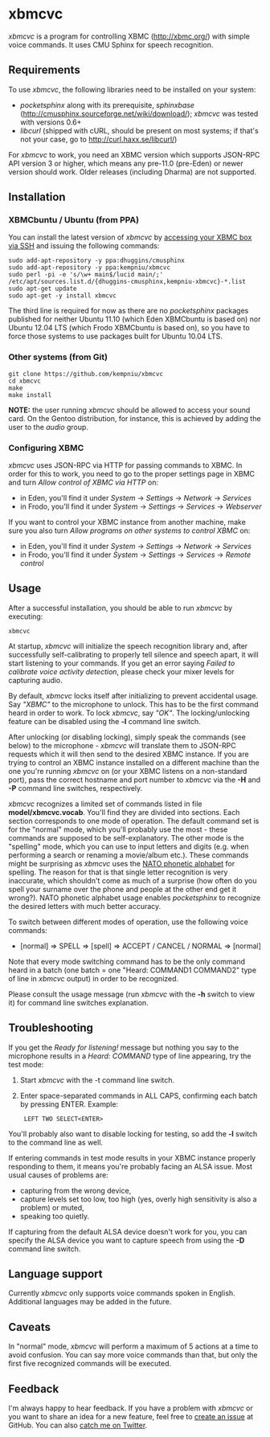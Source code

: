 xbmcvc
======

_xbmcvc_ is a program for controlling XBMC (http://xbmc.org/) with simple voice commands. It uses CMU Sphinx for speech recognition.

Requirements
------------

To use _xbmcvc_, the following libraries need to be installed on your system:

* _pocketsphinx_ along with its prerequisite, _sphinxbase_ (http://cmusphinx.sourceforge.net/wiki/download/); _xbmcvc_ was tested with versions 0.6+
* _libcurl_ (shipped with cURL, should be present on most systems; if that's not your case, go to http://curl.haxx.se/libcurl/)

For _xbmcvc_ to work, you need an XBMC version which supports JSON-RPC API version 3 or higher, which means any pre-11.0 (pre-Eden) or newer version should work. Older releases (including Dharma) are not supported.

Installation
------------

### XBMCbuntu / Ubuntu (from PPA) ###

You can install the latest version of _xbmcvc_ by [accessing your XBMC box via SSH](http://wiki.xbmc.org/index.php?title=SSH) and issuing the following commands:

    sudo add-apt-repository -y ppa:dhuggins/cmusphinx
    sudo add-apt-repository -y ppa:kempniu/xbmcvc
    sudo perl -pi -e 's/\w+ main$/lucid main/;' /etc/apt/sources.list.d/{dhuggins-cmusphinx,kempniu-xbmcvc}-*.list
    sudo apt-get update
    sudo apt-get -y install xbmcvc

The third line is required for now as there are no _pocketsphinx_ packages published for neither Ubuntu 11.10 (which Eden XBMCbuntu is based on) nor Ubuntu 12.04 LTS (which Frodo XBMCbuntu is based on), so you have to force those systems to use packages built for Ubuntu 10.04 LTS.

### Other systems (from Git) ###

    git clone https://github.com/kempniu/xbmcvc
    cd xbmcvc
    make
    make install

__NOTE:__ the user running _xbmcvc_ should be allowed to access your sound card. On the Gentoo distribution, for instance, this is achieved by adding the user to the _audio_ group.

### Configuring XBMC ###

_xbmcvc_ uses JSON-RPC via HTTP for passing commands to XBMC. In order for this to work, you need to go to the proper settings page in XBMC and turn _Allow control of XBMC via HTTP_ on:

* in Eden, you'll find it under _System_ -> _Settings_ -> _Network_ -> _Services_
* in Frodo, you'll find it under _System_ -> _Settings_ -> _Services_ -> _Webserver_

If you want to control your XBMC instance from another machine, make sure you also turn _Allow programs on other systems to control XBMC_ on:

* in Eden, you'll find it under _System_ -> _Settings_ -> _Network_ -> _Services_
* in Frodo, you'll find it under _System_ -> _Settings_ -> _Services_ -> _Remote control_

Usage
-----

After a successful installation, you should be able to run _xbmcvc_ by executing:

    xbmcvc

At startup, _xbmcvc_ will initialize the speech recognition library and, after successfully self-calibrating to properly tell silence and speech apart, it will start listening to your commands. If you get an error saying _Failed to calibrate voice activity detection_, please check your mixer levels for capturing audio.

By default, _xbmcvc_ locks itself after initializing to prevent accidental usage. Say _"XBMC"_ to the microphone to unlock. This has to be the first command heard in order to work. To lock _xbmcvc_, say _"OK"_. The locking/unlocking feature can be disabled using the __-l__ command line switch.

After unlocking (or disabling locking), simply speak the commands (see below) to the microphone - _xbmcvc_ will translate them to JSON-RPC requests which it will then send to the desired XBMC instance. If you are trying to control an XBMC instance installed on a different machine than the one you're running _xbmcvc_ on (or your XBMC listens on a non-standard port), pass the correct hostname and port number to _xbmcvc_ via the __-H__ and __-P__ command line switches, respectively.

_xbmcvc_ recognizes a limited set of commands listed in file __model/xbmcvc.vocab__. You'll find they are divided into sections. Each section corresponds to one mode of operation. The default command set is for the "normal" mode, which you'll probably use the most - these commands are supposed to be self-explanatory. The other mode is the "spelling" mode, which you can use to input letters and digits (e.g. when performing a search or renaming a movie/album etc.). These commands might be surprising as _xbmcvc_ uses the [NATO phonetic alphabet](http://en.wikipedia.org/wiki/NATO_phonetic_alphabet) for spelling. The reason for that is that single letter recognition is very inaccurate, which shouldn't come as much of a surprise (how often do you spell your surname over the phone and people at the other end get it wrong?). NATO phonetic alphabet usage enables _pocketsphinx_ to recognize the desired letters with much better accuracy.

To switch between different modes of operation, use the following voice commands:

* [normal] => SPELL => [spell] => ACCEPT / CANCEL / NORMAL => [normal]

Note that every mode switching command has to be the only command heard in a batch (one batch = one "Heard: COMMAND1 COMMAND2" type of line in _xbmcvc_ output) in order to be recognized.

Please consult the usage message (run _xbmcvc_ with the __-h__ switch to view it) for command line switches explanation.

Troubleshooting
---------------

If you get the _Ready for listening!_ message but nothing you say to the microphone results in a _Heard: COMMAND_ type of line appearing, try the test mode:

1. Start _xbmcvc_ with the -t command line switch.
2. Enter space-separated commands in ALL CAPS, confirming each batch by pressing ENTER. Example:

        LEFT TWO SELECT<ENTER>

You'll probably also want to disable locking for testing, so add the __-l__ switch to the command line as well.

If entering commands in test mode results in your XBMC instance properly responding to them, it means you're probably facing an ALSA issue. Most usual causes of problems are:

* capturing from the wrong device,
* capture levels set too low, too high (yes, overly high sensitivity is also a problem) or muted,
* speaking too quietly.

If capturing from the default ALSA device doesn't work for you, you can specify the ALSA device you want to capture speech from using the __-D__ command line switch.

Language support
----------------

Currently _xbmcvc_ only supports voice commands spoken in English. Additional languages may be added in the future.

Caveats
-------

In "normal" mode, _xbmcvc_ will perform a maximum of 5 actions at a time to avoid confusion. You can say more voice commands than that, but only the first five recognized commands will be executed.

Feedback
--------

I'm always happy to hear feedback. If you have a problem with _xbmcvc_ or you want to share an idea for a new feature, feel free to [create an issue](https://github.com/kempniu/xbmcvc/issues) at GitHub. You can also [catch me on Twitter](http://twitter.com/kempniu).

